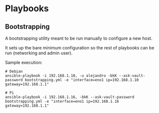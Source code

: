 # Playbooks

## Bootstrapping

A bootstrapping utility meant to be run manually to configure a new host.

It sets up the bare minimum configuration so the rest of playbooks can be run (networking and admin user).

Sample execution:
```shell
# Debian
ansible-playbook -i 192.168.1.10, -u alejandro -bkK --ask-vault-password bootstrapping.yml -e "interface=eno1 ip=192.168.1.10 gateway=192.168.1.1"

# Pi
ansible-playbook -i 192.168.1.16, -bkK --ask-vault-password bootstrapping.yml -e "interface=eno1 ip=192.168.1.16 gateway=192.168.1.1"
```
